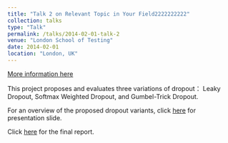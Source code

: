 ```yaml
---
title: "Talk 2 on Relevant Topic in Your Field2222222222"
collection: talks
type: "Talk"
permalink: /talks/2014-02-01-talk-2
venue: "London School of Testing"
date: 2014-02-01
location: "London, UK"
---
```


[More information here](http://example2.com)


This project proposes and evaluates three variations of dropout： Leaky Dropout, Softmax Weighted Dropout, and Gumbel-Trick Dropout.

For an overview of the proposed dropout variants, click [here](https://shiqipan.github.io/files/dropout_variation_slide.pdf) for presentation slide.

Click [here](https://shiqipan.github.io/files/dropout_variation_final_report.pdf) for the final report.
